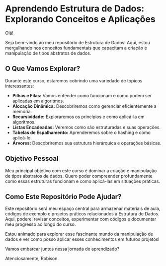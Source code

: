 # Aprendendo Estrutura de Dados: Explorando Conceitos e Aplicações

Olá!

Seja bem-vindo ao meu repositório de Estrutura de Dados! Aqui, estou mergulhando nos conceitos fundamentais que capacitam a criação e manipulação de tipos abstratos de dados.

## O Que Vamos Explorar?

Durante este curso, estaremos cobrindo uma variedade de tópicos interessantes:

- **Pilhas e Filas:** Vamos entender como funcionam e como podem ser aplicadas em algoritmos.
- **Alocação Dinâmica:** Descobriremos como gerenciar eficientemente a memória.
- **Recursividade:** Exploraremos os princípios e como aplicá-la em algoritmos.
- **Listas Encadeadas:** Veremos como são estruturadas e suas operações.
- **Tabelas de Espalhamento:** Aprenderemos sobre o hashing e como aplicá-lo.
- **Árvores:** Descobriremos sua estrutura hierárquica e operações básicas.

## Objetivo Pessoal

Meu principal objetivo com este curso é dominar a criação e manipulação de tipos abstratos de dados. Quero poder compreender profundamente como essas estruturas funcionam e como aplicá-las em situações práticas.

## Como Este Repositório Pode Ajudar?

Este repositório será meu espaço central para armazenar materiais de aula, códigos de exemplo e projetos práticos relacionados à Estrutura de Dados. Aqui, poderei revisar conceitos, experimentar com códigos e documentar meu progresso ao longo do curso.

Estou animado para explorar esse fascinante mundo da manipulação de dados e ver como posso aplicar esses conhecimentos em futuros projetos!

Vamos embarcar juntos nessa jornada de aprendizado?

Atenciosamente,
Robison.
